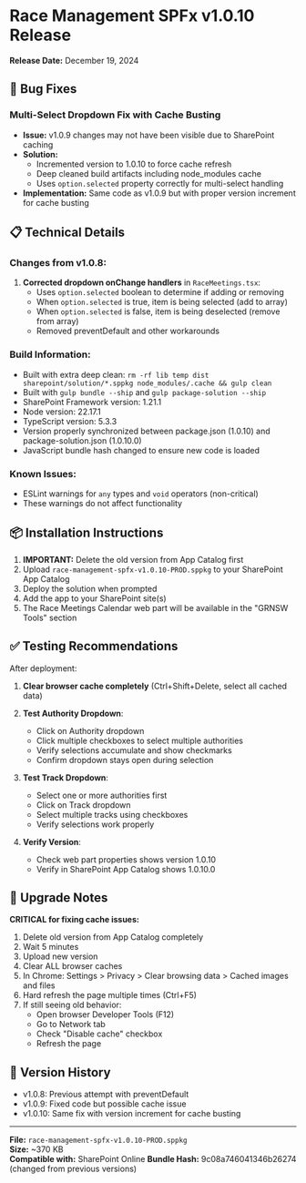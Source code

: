 # Race Management SPFx v1.0.10 Release

**Release Date:** December 19, 2024

## 🐛 Bug Fixes

### Multi-Select Dropdown Fix with Cache Busting
- **Issue:** v1.0.9 changes may not have been visible due to SharePoint caching
- **Solution:** 
  - Incremented version to 1.0.10 to force cache refresh
  - Deep cleaned build artifacts including node_modules cache
  - Uses `option.selected` property correctly for multi-select handling
- **Implementation:** Same code as v1.0.9 but with proper version increment for cache busting

## 📋 Technical Details

### Changes from v1.0.8:
1. **Corrected dropdown onChange handlers** in `RaceMeetings.tsx`:
   - Uses `option.selected` boolean to determine if adding or removing
   - When `option.selected` is true, item is being selected (add to array)
   - When `option.selected` is false, item is being deselected (remove from array)
   - Removed preventDefault and other workarounds

### Build Information:
- Built with extra deep clean: `rm -rf lib temp dist sharepoint/solution/*.sppkg node_modules/.cache && gulp clean`
- Built with `gulp bundle --ship` and `gulp package-solution --ship`
- SharePoint Framework version: 1.21.1
- Node version: 22.17.1
- TypeScript version: 5.3.3
- Version properly synchronized between package.json (1.0.10) and package-solution.json (1.0.10.0)
- JavaScript bundle hash changed to ensure new code is loaded

### Known Issues:
- ESLint warnings for `any` types and `void` operators (non-critical)
- These warnings do not affect functionality

## 📦 Installation Instructions

1. **IMPORTANT:** Delete the old version from App Catalog first
2. Upload `race-management-spfx-v1.0.10-PROD.sppkg` to your SharePoint App Catalog
3. Deploy the solution when prompted
4. Add the app to your SharePoint site(s)
5. The Race Meetings Calendar web part will be available in the "GRNSW Tools" section

## ✅ Testing Recommendations

After deployment:
1. **Clear browser cache completely** (Ctrl+Shift+Delete, select all cached data)
2. **Test Authority Dropdown**:
   - Click on Authority dropdown
   - Click multiple checkboxes to select multiple authorities
   - Verify selections accumulate and show checkmarks
   - Confirm dropdown stays open during selection

3. **Test Track Dropdown**:
   - Select one or more authorities first
   - Click on Track dropdown
   - Select multiple tracks using checkboxes
   - Verify selections work properly

4. **Verify Version**:
   - Check web part properties shows version 1.0.10
   - Verify in SharePoint App Catalog shows 1.0.10.0

## 🔄 Upgrade Notes

**CRITICAL for fixing cache issues:**
1. Delete old version from App Catalog completely
2. Wait 5 minutes
3. Upload new version
4. Clear ALL browser caches
5. In Chrome: Settings > Privacy > Clear browsing data > Cached images and files
6. Hard refresh the page multiple times (Ctrl+F5)
7. If still seeing old behavior:
   - Open browser Developer Tools (F12)
   - Go to Network tab
   - Check "Disable cache" checkbox
   - Refresh the page

## 🚀 Version History
- v1.0.8: Previous attempt with preventDefault
- v1.0.9: Fixed code but possible cache issue
- v1.0.10: Same fix with version increment for cache busting

---

**File:** `race-management-spfx-v1.0.10-PROD.sppkg`  
**Size:** ~370 KB  
**Compatible with:** SharePoint Online
**Bundle Hash:** 9c08a746041346b26274 (changed from previous versions)